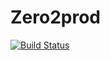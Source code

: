 # Zero2prod
[![Build Status](https://travis-ci.org/xiaomeng79/zero2prod.svg?branch=master)](https://travis-ci.org/xiaomeng79/zero2prod)